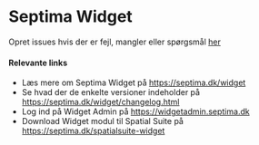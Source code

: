 # Septima Widget

Opret issues hvis der er fejl, mangler eller spørgsmål [her](https://github.com/Septima/widget-issues/issues/new/choose)

#### Relevante links
- Læs mere om Septima Widget på https://septima.dk/widget
- Se hvad der de enkelte versioner indeholder på https://septima.dk/widget/changelog.html
- Log ind på Widget Admin på https://widgetadmin.septima.dk
- Download Widget modul til Spatial Suite på https://septima.dk/spatialsuite-widget
